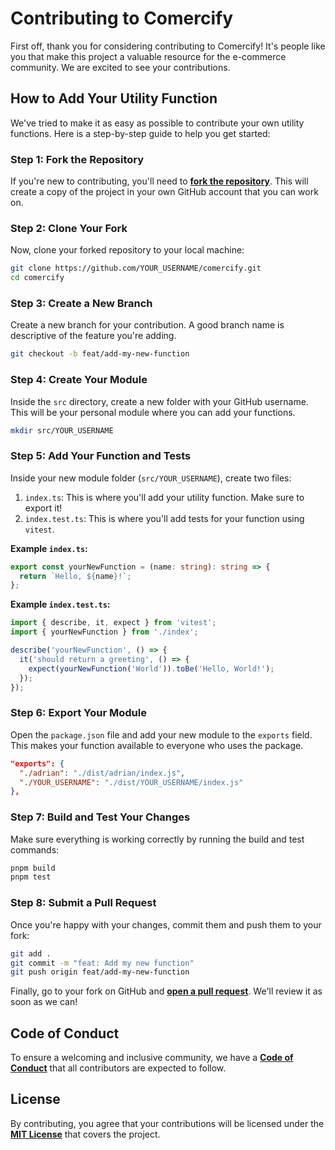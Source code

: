# Contributing to Comercify

First off, thank you for considering contributing to Comercify! It's people like you that make this project a valuable resource for the e-commerce community. We are excited to see your contributions.

## How to Add Your Utility Function

We've tried to make it as easy as possible to contribute your own utility functions. Here is a step-by-step guide to help you get started:

### Step 1: Fork the Repository

If you're new to contributing, you'll need to **[fork the repository](https://github.com/comercify-dev/comercify/fork)**. This will create a copy of the project in your own GitHub account that you can work on.

### Step 2: Clone Your Fork

Now, clone your forked repository to your local machine:

```sh
git clone https://github.com/YOUR_USERNAME/comercify.git
cd comercify
```

### Step 3: Create a New Branch

Create a new branch for your contribution. A good branch name is descriptive of the feature you're adding.

```sh
git checkout -b feat/add-my-new-function
```

### Step 4: Create Your Module

Inside the `src` directory, create a new folder with your GitHub username. This will be your personal module where you can add your functions.

```sh
mkdir src/YOUR_USERNAME
```

### Step 5: Add Your Function and Tests

Inside your new module folder (`src/YOUR_USERNAME`), create two files:

1. `index.ts`: This is where you'll add your utility function. Make sure to export it!
2. `index.test.ts`: This is where you'll add tests for your function using `vitest`.

**Example `index.ts`:**

```typescript
export const yourNewFunction = (name: string): string => {
  return `Hello, ${name}!`;
};
```

**Example `index.test.ts`:**

```typescript
import { describe, it, expect } from 'vitest';
import { yourNewFunction } from './index';

describe('yourNewFunction', () => {
  it('should return a greeting', () => {
    expect(yourNewFunction('World')).toBe('Hello, World!');
  });
});
```

### Step 6: Export Your Module

Open the `package.json` file and add your new module to the `exports` field. This makes your function available to everyone who uses the package.

```json
"exports": {
  "./adrian": "./dist/adrian/index.js",
  "./YOUR_USERNAME": "./dist/YOUR_USERNAME/index.js"
},
```

### Step 7: Build and Test Your Changes

Make sure everything is working correctly by running the build and test commands:

```sh
pnpm build
pnpm test
```

### Step 8: Submit a Pull Request

Once you're happy with your changes, commit them and push them to your fork:

```sh
git add .
git commit -m "feat: Add my new function"
git push origin feat/add-my-new-function
```

Finally, go to your fork on GitHub and **[open a pull request](https://github.com/comercify-dev/comercify/pulls)**. We'll review it as soon as we can!

## Code of Conduct

To ensure a welcoming and inclusive community, we have a **[Code of Conduct](./CODE_OF_CONDUCT.md)** that all contributors are expected to follow.

## License

By contributing, you agree that your contributions will be licensed under the **[MIT License](./LICENSE)** that covers the project.
